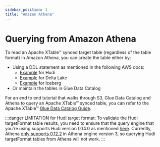 ```yaml
---
sidebar_position: 1
title: "Amazon Athena"
---
```


# Querying from Amazon Athena
To read an Apache XTable™ synced target table (regardless of the table format) in Amazon Athena,
you can create the table either by:
* Using a DDL statement as mentioned in the following AWS docs:
    * [Example](https://docs.aws.amazon.com/athena/latest/ug/querying-hudi.html#querying-hudi-in-athena-creating-hudi-tables) for Hudi
    * [Example](https://docs.aws.amazon.com/athena/latest/ug/delta-lake-tables.html#delta-lake-tables-getting-started) for Delta Lake
    * [Example](https://docs.aws.amazon.com/athena/latest/ug/querying-iceberg-creating-tables.html#querying-iceberg-creating-tables-query-editor) for Iceberg
* Or maintain the tables in Glue Data Catalog

For an end to end tutorial that walks through S3, Glue Data Catalog and Athena to query an Apache XTable™ synced table,
you can refer to the Apache XTable™ [Glue Data Catalog Guide](/docs/glue-catalog).

:::danger LIMITATION for Hudi target format:
To validate the Hudi targetFormat table results, you need to ensure that the query engine that you're using
supports Hudi version 0.14.0 as mentioned [here](/docs/features-and-limitations#hudi). 
Currently, Athena [only supports 0.12.2](https://docs.aws.amazon.com/athena/latest/ug/querying-hudi.html) 
in Athena engine version 3, so querying Hudi targetFormat tables from Athena will not work. 
:::